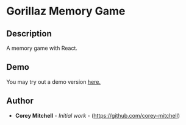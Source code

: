 # Gorillaz Memory Game

## Description

A memory game with React.

## Demo

You may try out a demo version [here.](https://corey-mitchell.github.io/memoryGame/)

## Author

* **Corey Mitchell** - *Initial work* - (https://github.com/corey-mitchell)